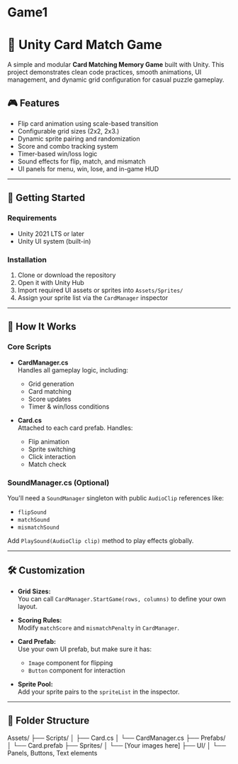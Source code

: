 # Game1
# 🔶 Unity Card Match Game

A simple and modular **Card Matching Memory Game** built with Unity. This project demonstrates clean code practices, smooth animations, UI management, and dynamic grid configuration for casual puzzle gameplay.

## 🎮 Features

- Flip card animation using scale-based transition
- Configurable grid sizes (2x2, 2x3.)
- Dynamic sprite pairing and randomization
- Score and combo tracking system
- Timer-based win/loss logic
- Sound effects for flip, match, and mismatch
- UI panels for menu, win, lose, and in-game HUD

---

## 🚀 Getting Started

### Requirements

- Unity 2021 LTS or later
- Unity UI system (built-in)

### Installation

1. Clone or download the repository
2. Open it with Unity Hub
3. Import required UI assets or sprites into `Assets/Sprites/`
4. Assign your sprite list via the `CardManager` inspector

---

## 🧩 How It Works

### Core Scripts

- **CardManager.cs**  
  Handles all gameplay logic, including:
  - Grid generation
  - Card matching
  - Score updates
  - Timer & win/loss conditions

- **Card.cs**  
  Attached to each card prefab. Handles:
  - Flip animation
  - Sprite switching
  - Click interaction
  - Match check

### SoundManager.cs (Optional)

You'll need a `SoundManager` singleton with public `AudioClip` references like:
- `flipSound`
- `matchSound`
- `mismatchSound`

Add `PlaySound(AudioClip clip)` method to play effects globally.

---

## 🛠 Customization

- **Grid Sizes:**  
  You can call `CardManager.StartGame(rows, columns)` to define your own layout.

- **Scoring Rules:**  
  Modify `matchScore` and `mismatchPenalty` in `CardManager`.

- **Card Prefab:**  
  Use your own UI prefab, but make sure it has:
  - `Image` component for flipping
  - `Button` component for interaction

- **Sprite Pool:**  
  Add your sprite pairs to the `spriteList` in the inspector.

---

## 📁 Folder Structure
Assets/ ├── Scripts/ │ ├── Card.cs │ └── CardManager.cs ├── Prefabs/ │ └── Card.prefab ├── Sprites/ │ └── [Your images here] ├── UI/ │ └── Panels, Buttons, Text elements


 
